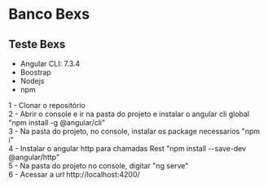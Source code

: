 # Banco Bexs
<h2>Teste Bexs</h2>
<ul>
  <li>Angular CLI: 7.3.4</li>
  <li>Boostrap</li>
  <li>Nodejs</li>
  <li>npm</li>
</ul>
1 - Clonar o repositório <br/>
2 - Abrir o console e ir na pasta do projeto e instalar o angular cli global "npm install -g @angular/cli"<br/>
3 - Na pasta do projeto, no console, instalar os package necessarios  "npm i"<br/>
4 - Instalar o angular http para chamadas Rest "npm install --save-dev @angular/http"<br/>
5 - Na pasta do projeto no console, digitar "ng serve"<br/>
6 - Acessar a url http://localhost:4200/
